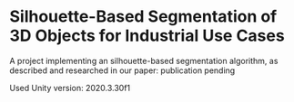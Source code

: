 # Silhouette-Based Segmentation of 3D Objects for Industrial Use Cases
A project implementing an silhouette-based segmentation algorithm, as described and researched in our paper:  publication pending

Used Unity version: 2020.3.30f1